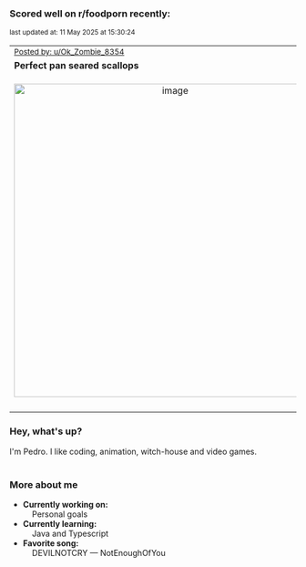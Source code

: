 ### Scored well on r/foodporn recently:

<p align="left"><sub>last updated at: 11 May 2025 at 15:30:24</sub></p>

|   |
| --- |
| <sub>[Posted by: u/Ok_Zombie_8354][source]</sub> |
| **Perfect pan seared scallops** | 
|<p align="center"> <img alt="image" src="https://i.redd.it/fehr4kxq4uxe1.jpeg" width="550" /> </p>|
|   |

### Hey, what's up?

I'm Pedro. I like coding, animation, witch-house and video games.<br><br>

### More about me
- **Currently working on:**  
&nbsp;&nbsp;&nbsp;&nbsp;Personal goals
- **Currently learning:**  
&nbsp;&nbsp;&nbsp;&nbsp;Java and Typescript
- **Favorite song:**  
&nbsp;&nbsp;&nbsp;&nbsp;DEVILNOTCRY — NotEnoughOfYou<br><br>

  



  
  
  
[linkedin]: https://linkedin.com/in/pedro-h-r-gomes-8a487b14a/
[gmail]: mailto:pilique11@gmail.com
[source]: https://reddit.com/r/FoodPorn/comments/1kayac7/perfect_pan_seared_scallops/
[redditAPI]: https://www.reddit.com/dev/api/